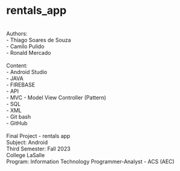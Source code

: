 # rentals_app
<br/>
Authors:
<br/>
- Thiago Soares de Souza
<br/>
- Camilo Pulido
<br/>
- Ronald Mercado
<br/>
<br/>
Content:
<br/>
- Android Studio
<br/>
- JAVA
<br/>
- FIREBASE
<br/>
- API
<br/>
- MVC - Model View Controller (Pattern)
<br/>
- SQL
<br/>
- XML
<br/>
- Git bash
<br/>
- GitHub
<br/>
<br/>
Final Project - rentals app
<br/>
Subject: Android
<br/>
Third Semester: Fall 2023
<br/>
College LaSalle
<br/>
Program: Information Technology Programmer-Analyst - ACS (AEC)
